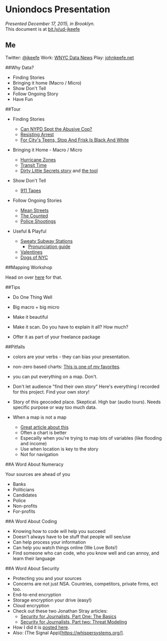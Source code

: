 # Uniondocs Presentation

*Presented December 17, 2015, in Brooklyn.*  
This document is at [bit.ly/ud-jkeefe](http://bit.ly/ud-jkeefe)

## Me
Twitter: [@jkeefe](https://twitter.com/jkeefe)
Work: [WNYC Data News](http://www.wnyc.org/people/data-news-team/)
Play: [johnkeefe.net](http://johnkeefe.net/)

##Why Data?
- Finding Stories
- Bringing it home (Macro / Micro)
- Show Don't Tell
- Follow Ongoing Story
- Have Fun

##Tour

- Finding Stories

	- [Can NYPD Spot the Abusive Cop?](http://www.wnyc.org/story/can-the-nypd-spot-the-abusive-cop/)
	- [Resisting Arrest](http://www.wnyc.org/story/resisting-arrest-black-white/)
	- [For City's Teens, Stop And Frisk Is Black And White](http://www.wnyc.org/story/212460-city-teenagers-say-stop-and-frisk-all-about-race-and-class/)

- Bringing it Home - Macro / Micro

    - [Hurricane Zones](http://project.wnyc.org/hurricane-zones/hurricane-zones.html)
    - [Transit Time](http://project.wnyc.org/transit-time/)
    - [Dirty Little Secrets story](http://www.wnyc.org/story/nj-contaminated-sites/) and [the tool](http://project.wnyc.org/toxic-nj/)

- Show Don't Tell

    - [911 Tapes](http://project.wnyc.org/convent-fire/)

- Follow Ongoing Stories

	- [Mean Streets](http://project.wnyc.org/traffic-deaths-2015/)
  - [The Counted](http://www.theguardian.com/us-news/ng-interactive/2015/jun/01/the-counted-map-us-police-killings)
  - [Police Shootings](https://www.washingtonpost.com/graphics/national/police-shootings/)

- Useful & Playful

  - [Sweaty Subway Stations](http://project.wnyc.org/subway-heat/)
	- [Pronunciation guide](http://project.wnyc.org/pronunciation/)
  - [Valentines](http://project.wnyc.org/vday-sentiment/)
  - [Dogs of NYC](http://project.wnyc.org/dogs-of-nyc/)


##Mapping Workshop

Head on over [here](https://github.com/jkeefe/mapping-workshop-data/blob/master/follow-along.md) for that.

##Tips

- Do One Thing Well

- Big macro + big micro

- Make it beautiful

- Make it scan. Do you have to explain it all? How much?

- Offer it as part of your freelance package


##Pitfalls

- colors are your verbs - they can bias your presentation.

- non-zero based charts: [This is one of my favorites](http://feeling-data.tumblr.com/post/24479885347/cable-tv-graphic).

- you can put everything on a map. Don't.

- Don't let audience "find their own story"
    Here's everything I recorded for this project. Find your own story!

- Story of this geocoded place.
    Skeptical. High bar (audio tours).
    Needs specific purpose or way too much data.

- When a map is not a map
	- [Great article about this](http://www.ericson.net/content/2011/10/when-maps-shouldnt-be-maps/)
    - Often a chart is better
    - Especailly when you're trying to map lots of variables (like flooding and income)
    - Use when location is key to the story
    - Not for navigation

##A Word About Numeracy

Your sources are ahead of you

- Banks
- Politicians
- Candidates
- Police
- Non-profits
- For-profits

##A Word About Coding

- Knowing how to code will help you succeed
- Doesn't always have to be stuff that people will see/use
- Can help process your information
- Can help you watch things online (We Love Bots!)
- Find someone who can code, who you know well and can annoy, and learn their language

##A Word About Security

- Protecting you and your sources
- Concerns are not just NSA. Countries, competitors, private firms, ect too.
- End-to-end encryption
- Storage encryption your drive (easy!)
- Cloud encryption
- Check out these two Jonathan Stray articles:
	- [Security for Journalists, Part One: The Basics](https://source.opennews.org/en-US/learning/security-journalists-part-one-basics/)
	- [Security for Journalists, Part two: Threat Modeling](https://source.opennews.org/en-US/learning/security-journalists-part-two-threat-modeling/)
- How I did it is [posted here](http://johnkeefe.net/email-encryption-and-my-pgp-info).
- Also: (The Signal App)[https://whispersystems.org/].
